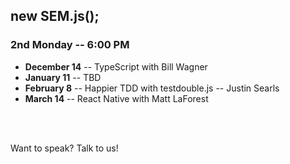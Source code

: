 ##  new SEM.js();
### 2nd Monday -- 6:00 PM

- **December 14** -- TypeScript with Bill Wagner
- **January 11** -- TBD
- **February 8** -- Happier TDD with testdouble.js -- Justin Searls
- **March 14** -- React Native with Matt LaForest
<br />
<br />

Want to speak? Talk to us!
